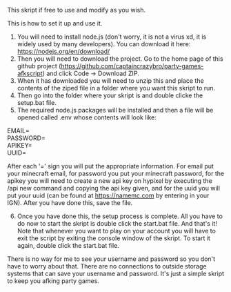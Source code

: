This skript if free to use and modify as you wish.

This is how to set it up and use it.

1. You will need to install node.js (don't worry, it is not a virus xd, it is widely used by many developers). You can download it here: https://nodejs.org/en/download/
2. Then you will need to download the project. Go to the home page of this github project (https://github.com/captaincrazybro/party-games-afkscript) and click Code -> Download ZIP.
3. When it has downloaded you will need to unzip this and place the contents of the ziped file in a folder where you want this skript to run. 
4. Then go into the folder where your skript is and double clicke the setup.bat file.
5. The required node.js packages will be installed and then a file will be opened called .env whose contents will look like:

EMAIL= <br />
PASSWORD= <br />
APIKEY= <br />
UUID= <br />

After each '=' sign you will put the appropriate information. For email put your minecraft email, for password you put your minecraft password, for the apikey you will need to create a new api key on hypixel by executing the /api new command and copying the api key given, and for the uuid you will put your uuid (can be found at https://namemc.com by entering in your IGN). After you have done this, save the file.

6. Once you have done this, the setup process is complete. All you have to do now to start the skript is double click the start.bat file. And that's it! Note that whenever you want to play on your account you will have to exit the script by exiting the console window of the skript. To start it again, double click the start.bat file.

There is no way for me to see your username and password so you don't have to worry about that. There are no connections to outside storage systems that can save your username and password. It's just a simple skript to keep you afking party games. 
